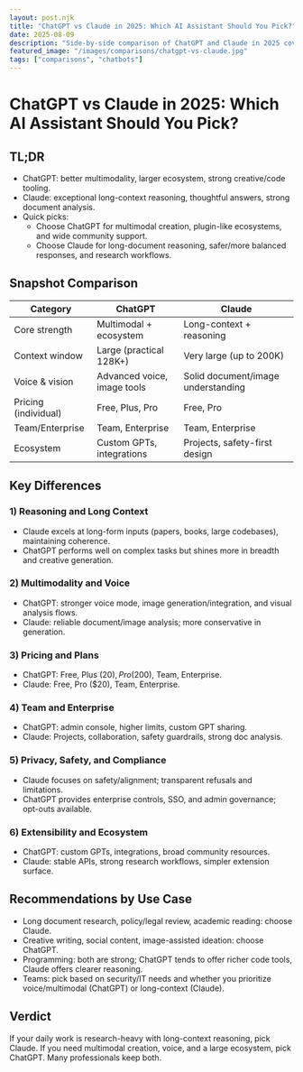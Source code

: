 ```yaml
---
layout: post.njk
title: "ChatGPT vs Claude in 2025: Which AI Assistant Should You Pick?"
date: 2025-08-09
description: "Side-by-side comparison of ChatGPT and Claude in 2025 covering features, pricing, reasoning, context, multimodality, and privacy."
featured_image: "/images/comparisons/chatgpt-vs-claude.jpg"
tags: ["comparisons", "chatbots"]
---
```


# ChatGPT vs Claude in 2025: Which AI Assistant Should You Pick?

## TL;DR
- ChatGPT: better multimodality, larger ecosystem, strong creative/code tooling.
- Claude: exceptional long-context reasoning, thoughtful answers, strong document analysis.
- Quick picks:
  - Choose ChatGPT for multimodal creation, plugin-like ecosystems, and wide community support.
  - Choose Claude for long-document reasoning, safer/more balanced responses, and research workflows.

## Snapshot Comparison

| Category | ChatGPT | Claude |
|---|---|---|
| Core strength | Multimodal + ecosystem | Long-context + reasoning |
| Context window | Large (practical 128K+) | Very large (up to 200K) |
| Voice & vision | Advanced voice, image tools | Solid document/image understanding |
| Pricing (individual) | Free, Plus, Pro | Free, Pro |
| Team/Enterprise | Team, Enterprise | Team, Enterprise |
| Ecosystem | Custom GPTs, integrations | Projects, safety-first design |

## Key Differences

### 1) Reasoning and Long Context
- Claude excels at long-form inputs (papers, books, large codebases), maintaining coherence.
- ChatGPT performs well on complex tasks but shines more in breadth and creative generation.

### 2) Multimodality and Voice
- ChatGPT: stronger voice mode, image generation/integration, and visual analysis flows.
- Claude: reliable document/image analysis; more conservative in generation.

### 3) Pricing and Plans
- ChatGPT: Free, Plus ($20), Pro ($200), Team, Enterprise.
- Claude: Free, Pro ($20), Team, Enterprise.

### 4) Team and Enterprise
- ChatGPT: admin console, higher limits, custom GPT sharing.
- Claude: Projects, collaboration, safety guardrails, strong doc analysis.

### 5) Privacy, Safety, and Compliance
- Claude focuses on safety/alignment; transparent refusals and limitations.
- ChatGPT provides enterprise controls, SSO, and admin governance; opt-outs available.

### 6) Extensibility and Ecosystem
- ChatGPT: custom GPTs, integrations, broad community resources.
- Claude: stable APIs, strong research workflows, simpler extension surface.

## Recommendations by Use Case
- Long document research, policy/legal review, academic reading: choose Claude.
- Creative writing, social content, image-assisted ideation: choose ChatGPT.
- Programming: both are strong; ChatGPT tends to offer richer code tools, Claude offers clearer reasoning.
- Teams: pick based on security/IT needs and whether you prioritize voice/multimodal (ChatGPT) or long-context (Claude).

## Verdict
If your daily work is research-heavy with long-context reasoning, pick Claude. If you need multimodal creation, voice, and a large ecosystem, pick ChatGPT. Many professionals keep both. 